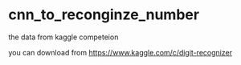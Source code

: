 # cnn_to_reconginze_number

the data from kaggle competeion

you can download from https://www.kaggle.com/c/digit-recognizer

